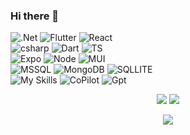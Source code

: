 ### Hi there 👋
![.Net](https://img.shields.io/badge/.NET-5C2D91?style=for-the-badge&logo=.net&logoColor=white)
![Flutter](https://img.shields.io/badge/Flutter-%2302569B.svg?style=for-the-badge&logo=Flutter&logoColor=white)
![React](https://img.shields.io/badge/React-61DAFB.svg?style=for-the-badge&logo=React&logoColor=black)
<Br/>
![csharp](https://img.shields.io/badge/C%23-239120?style=for-the-badge&logo=c-sharp&logoColor=white)
![Dart](https://img.shields.io/badge/Dart-0175C2.svg?style=for-the-badge&logo=Dart&logoColor=white)
![TS](https://img.shields.io/badge/TypeScript-3178C6.svg?style=for-the-badge&logo=TypeScript&logoColor=white)
<BR/>
![Expo](https://img.shields.io/badge/expo-1C1E24?style=for-the-badge&logo=expo&logoColor=#D04A37)
![Node](https://img.shields.io/badge/Node.js-339933.svg?style=for-the-badge&logo=nodedotjs&logoColor=white)
![MUI](https://img.shields.io/badge/MUI-%230081CB.svg?style=for-the-badge&logo=mui&logoColor=white)
<BR/>
![MSSQL](https://img.shields.io/badge/Microsoft%20SQL%20Server-CC2927.svg?style=for-the-badge&logo=Microsoft-SQL-Server&logoColor=white)
![MongoDB](https://img.shields.io/badge/MongoDB-47A248.svg?style=for-the-badge&logo=MongoDB&logoColor=white)
![SQLLITE](https://img.shields.io/badge/SQLite-003B57.svg?style=for-the-badge&logo=SQLite&logoColor=white)
<BR/>
![![My Skills](https://skillicons.dev/icons?i=azure&perline=3)](https://skillicons.dev)
![CoPilot](https://img.shields.io/badge/GitHub%20Copilot-000000.svg?style=for-the-badge&logo=GitHub-Copilot&logoColor=white)
![Gpt](https://img.shields.io/badge/ChatGPT-74aa9c?style=for-the-badge&logo=openai&logoColor=white)
<br/>
 <div align="center"> 
 <a href="https://github.com/FransBillqvist">
  <img src="https://github-readme-stats.vercel.app/api/top-langs/?username=FransBillqvist&layout=compact&count_private=true&theme=github_dark&hide_border=true" /></a>
<a href="https://github.com/FransBillqvist">
  <img src="https://github-readme-stats.vercel.app/api?username=FransBillqvist&show_icons=true&hide_border=true&count_private=true&theme=github_dark&include_all_commits=true" /></a>
 <p><img align="center" src="http://github-readme-streak-stats.herokuapp.com/?user=FransBillqvist&theme=github-dark-blue&date_format=j%20M%5B%20Y%5D"/></p>
  </div> 
<br/>
<!--
**FransBillqvist/FransBillqvist** is a ✨ _special_ ✨ repository because its `README.md` (this file) appears on your GitHub profile.

Here are some ideas to get you started:

- 🔭 I’m currently working on ...
- 🌱 I’m currently learning ...
- 👯 I’m looking to collaborate on ...
- 🤔 I’m looking for help with ...
- 💬 Ask me about ...
- 📫 How to reach me: ...
- 😄 Pronouns: ...
- ⚡ Fun fact: ...
-->
